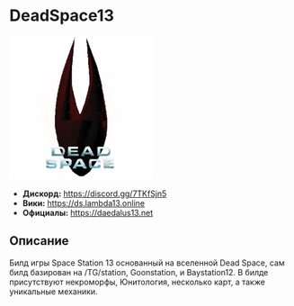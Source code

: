 # DeadSpace13

![Logo](https://github.com/BorderStation/DeadSpace13/blob/master/.github/images/comics/256px-Logos.png)

* **Дискорд:** https://discord.gg/7TKfSjn5
* **Вики:** https://ds.lambda13.online
* **Официалы:** https://daedalus13.net

## Описание

Билд игры Space Station 13 основанный на вселенной Dead Space, сам билд базирован на /TG/station, Goonstation, и Baystation12. В билде присутствуют некроморфы, Юнитология, несколько карт, а также уникальные механики.
